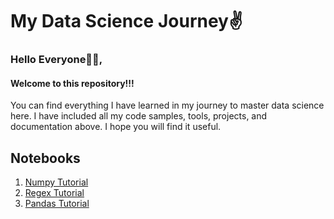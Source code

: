 # My Data Science Journey✌️

### Hello Everyone👋👋,
#### Welcome to this repository!!!

You can find everything I have learned in my journey to master data science here. I have included all my code samples, tools, projects, and documentation above. I hope you will find it useful. 

## Notebooks
1. [Numpy Tutorial](https://github.com/sparshjaincs/Data-Science-Journey/blob/master/Numpy.ipynb)
2. [Regex Tutorial](https://github.com/sparshjaincs/Data-Science-Journey/blob/master/Regular%20Expressions.ipynb)
3. [Pandas Tutorial](https://github.com/sparshjaincs/Data-Science-Journey/tree/master/Pandas)
